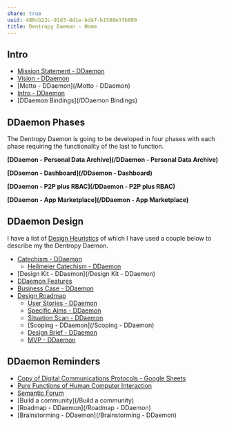 ```yaml
---
share: true
uuid: 488cb22c-91d3-4d1e-bd47-b1588e3fb899
title: Dentropy Daemon - Home
---
```

## Intro

* [Mission Statement - DDaemon](/49651cdb-2917-4c0e-b237-0ef9db099384)
* [Vision - DDaemon](/d6c7b9d4-1ce5-4661-9040-28be18e457ca)
* [Motto - DDaemon](/Motto - DDaemon)
* [Intro - DDaemon](/3aac9f98-9264-4093-8402-be32de0295cb)
* [DDaemon Bindings](/DDaemon Bindings)

## DDaemon Phases

The Dentropy Daemon is going to be developed in four phases with each phase requiring the functionality of the last to function.

**[DDaemon - Personal Data Archive](/DDaemon - Personal Data Archive)**

**[DDaemon - Dashboard](/DDaemon - Dashboard)**

**[DDaemon - P2P plus RBAC](/DDaemon - P2P plus RBAC)**

**[DDaemon - App Marketplace](/DDaemon - App Marketplace)**

## DDaemon Design

I have a list of [Design Heuristics](/5e01e1ef-4aa4-491d-8ac3-8f0343201a97) of which I have used a couple below to describe my the Dentropy Daemon.

* [Catechism - DDaemon](/89182d9f-ab57-497c-96c6-0aff10c6724d)
	* [Heilmeier Catechism -  DDaemon](/57b016eb-5704-449d-875a-7a228770b576)
* [Design Kit - DDaemon](/Design Kit - DDaemon)
* [DDaemon Features](/6ec01842-ee57-4594-a47c-c7c33bed4c36)
* [Business Case - DDaemon](/1eeef5ad-72cd-4f62-8c70-951927108dd2)
* [Design Roadmap](/71dc6153-9d1b-493d-9c44-e804b26f0c15)
	* [User Stories - DDaemon](/92a22ef8-5137-47e9-a48a-ece9720f6169)
	* [Specific Aims - DDaemon](/d6321a61-0b6f-49f7-b537-0476879dad25)
	* [Situation Scan - DDaemon](/ce95a2c6-06de-4289-bd97-a94257439970)
	* [Scoping - DDaemon](/Scoping - DDaemon)
	* [Design Brief - DDaemon](/702312c0-e3ed-464f-bc49-beb2de1169b6)
	* [MVP - DDaemon](/1f11a496-ebd1-4a2f-b286-44e27e792258)

## DDaemon Reminders

* [Copy of Digital Communications Protocols - Google Sheets](https://docs.google.com/spreadsheets/d/1moR2wTGfnuqf3x6neTOxMTHb33bewkiFnJLUR2BrGFM/edit#gid=0)
* [Pure Functions of Human Computer Interaction](/57db9cf5-4b35-4cff-af63-25d6da569ca3)
* [Semantic Forum](/b1c652df-6eb9-4e60-9bb5-c94c972ba35a)
* [Build a community](/Build a community)
* [Roadmap - DDaemon](/Roadmap - DDaemon)
* [Brainstorming - DDaemon](/Brainstorming - DDaemon)